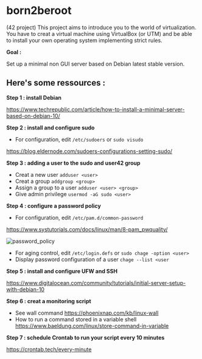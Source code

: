 # born2beroot
(42 project) This project aims to introduce you to the world of virtualization. 
You have to creat a virtual machine using VirtualBox (or UTM) and be able to install your own operating system implementing strict rules.

   **Goal :**
   
Set up a minimal non GUI server based on Debian latest stable version.

## Here's some ressources :
**Step 1 : install Debian**

https://www.techrepublic.com/article/how-to-install-a-minimal-server-based-on-debian-10/

**Step 2 : install and configure sudo**

- For configuration, edit `/etc/sudoers` or `sudo visudo`

https://blog.eldernode.com/sudoers-configurations-setting-sudo/

**Step 3 : adding a user to the sudo and user42 group**

- Creat a new user `adduser <user>`
- Creat a group `addgroup <group>`
- Assign a group to a user `adduser <user> <group>`
- Give admin privilege `usermod -aG sudo <user>`

**Step 4 : configure a password policy**

- For configuration, edit `/etc/pam.d/common-password`
 
https://www.systutorials.com/docs/linux/man/8-pam_pwquality/

![password_policy](https://user-images.githubusercontent.com/62947287/130629302-d4941596-f822-4898-b648-292e858bb150.png)

- For aging control, edit `/etc/login.defs` or `sudo chage -option <user>`
- Display password configuration of a user `chage --list <user`

**Step 5 : install and configure UFW and SSH**

https://www.digitalocean.com/community/tutorials/initial-server-setup-with-debian-10

**Step 6 : creat a monitoring script**

- See wall command https://phoenixnap.com/kb/linux-wall
- How to run a command stored in a variable shell https://www.baeldung.com/linux/store-command-in-variable

**Step 7 : schedule Crontab to run your script every 10 minutes**

https://crontab.tech/every-minute
